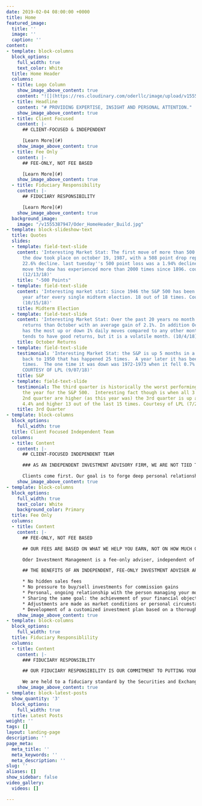 ```yaml
---
date: 2019-02-04 08:00:00 +0000
title: Home
featured_image:
  title: ''
  image: ''
  caption: ''
content:
- template: block-columns
  block_options:
    full_width: true
    text_color: White
  title: Home Header
  columns:
  - title: Logo Column
    show_image_above_content: true
    content: "![](https://res.cloudinary.com/oderllc/image/upload/v1555433520/oderllc_logo.svg)"
  - title: Headline
    content: "# PROVIDING EXPERTISE, INSIGHT AND PERSONAL ATTENTION."
    show_image_above_content: true
  - title: Client Focused
    content: |-
      ## CLIENT-FOCUSED & INDEPENDENT

      [Learn More](#)
    show_image_above_content: true
  - title: Fee Only
    content: |-
      ## FEE-ONLY, NOT FEE BASED

      [Learn More](#)
    show_image_above_content: true
  - title: Fiduciary Responsibility
    content: |-
      ## FIDUCIARY RESPONSIBILITY

      [Learn More](#)
    show_image_above_content: true
  background_image:
    image: "/v1555387947/Oder_HomeHeader_Build.jpg"
- template: block-slideshow-text
  title: Quotes
  slides:
  - template: field-text-slide
    content: 'Interesting Market Stat: The first move of more than 500 points for
      the dow took place on october 19, 1987, with a 508 point drop representing a
      22.6% decline. last tuesday''s 500 point loss was a 1.94% decline, a percentage
      move the dow has experienced more than 2000 times since 1896. courtesy of LPL
      (12/13/18)'
    title: "-500 Points"
  - template: field-text-slide
    content: 'Interesting market stat: Since 1946 the S&P 500 has been higher one
      year after every single midterm election. 18 out of 18 times. Courtesy of LPL
      (10/15/18)'
    title: Midterm Election
  - template: field-text-slide
    content: 'Interesting Market Stat: Over the past 20 years no month has stronger
      returns than October with an average gain of 2.1%. In addition October also
      has the most up or down 1% daily moves compared to any other month. October
      tends to have good returns, but it is a volatile month. (10/4/18)'
    title: October Returns
  - template: field-text-slide
    testimonial: 'Interesting Market Stat: the S&P is up 5 months in a row.  Going
      back to 1950 that has happened 25 times.  A year later it has been higher 24
      times.  The one time it was down was 1972-1973 when it fell 0.7% one year later.
      COURTESY OF LPL (9/07/18)'
    title: S&P
  - template: field-text-slide
    testimonial: The third quarter is historically the worst performing quarter of
      the year for the S&P 500.  Interesting fact though is when all 3 months in the
      2nd quarter are higher (as this year was) the 3rd quarter is up an average of
      4.4% and higher 13 out of the last 15 times. Courtesy of LPL (7/24/18)
    title: 3rd Quarter
- template: block-columns
  block_options:
    full_width: true
  title: Client Focused Independent Team
  columns:
  - title: Content
    content: |-
      ## CLIENT-FOCUSED INDEPENDENT TEAM

      ### AS AN INDEPENDENT INVESTMENT ADVISORY FIRM, WE ARE NOT TIED TO ANY TYPE OF INVESTMENT PRODUCT AND HAVE THE FREEDOM TO CHOOSE FROM A WIDE RANGE OF INVESTMENT OPTIONS TO HELP SIMPLIFY OUR CLIENT’S FINANCIAL LIVES.

      Clients come first. Our goal is to forge deep personal relationships with our clients to best understand their financial needs. We offer a simple and transparent fee structure, create personalized investment plans and don’t use “model portfolios”. Every family has a unique financial situation, so they deserve a plan designed specifically for them.
    show_image_above_content: true
- template: block-columns
  block_options:
    full_width: true
    text_color: White
    background_color: Primary
  title: Fee Only
  columns:
  - title: Content
    content: |-
      ## FEE-ONLY, NOT FEE BASED

      ## OUR FEES ARE BASED ON WHAT WE HELP YOU EARN, NOT ON HOW MUCH OR WHAT PRODUCTS WE CAN SELL YOU.

      Oder Investment Management is a fee-only adviser, independent of Wall Street influences. We are not paid commissions and we don’t have to trade your account to generate income. Since our fees are based on a percentage of assets under management, we’re clearly aligned with your interests. We are compensated more when your portfolio grows and you achieve your financial objectives.

      ## THE BENEFITS OF AN INDEPENDENT, FEE-ONLY INVESTMENT ADVISER ARE CLEAR:

      * No hidden sales fees
      * No pressure to buy/sell investments for commission gains
      * Personal, ongoing relationship with the person managing your money
      * Sharing the same goal: the achievement of your financial objectives
      * Adjustments are made as market conditions or personal circumstances warrant
      * Development of a customized investment plan based on a thorough needs assessment and then tailored to your risk tolerance, current needs and long-term financial goals
    show_image_above_content: true
- template: block-columns
  block_options:
    full_width: true
  title: Fiduciary Responsiblility
  columns:
  - title: Content
    content: |-
      ### FIDUCIARY RESPONSIBLITY

      ## OUR FIDUCIARY RESPONSIBILITY IS OUR COMMITMENT TO PUTTING YOUR NEEDS ABOVE ALL ELSE.

      We are held to a fiduciary standard by the Securities and Exchange Commission to always work in the best interest of our clients and to avoid conflicts of interests. One would think this would be the industry standard, but it is not. There is a “suitability standard” in place for some advisers where they only must have adequate reason to believe a recommendation fits for a client’s financial situation. An adviser held to this standard can steer you into products that pay him or her a commission if it’s considered suitable for you. At Oder Investment Management we provide independent investment advice to our clients and are compensated on a fee only basis and not on a commission basis.
    show_image_above_content: true
- template: block-latest-posts
  show_quantity: '3'
  block_options:
    full_width: true
  title: Latest Posts
weight: ''
tags: []
layout: landing-page
description: ''
page_meta:
  meta_title: ''
  meta_keywords: ''
  meta_description: ''
slug: ''
aliases: []
show_sidebar: false
video_gallery:
  videos: []

---
```

